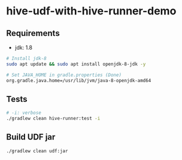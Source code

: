 # hive-udf-with-hive-runner-demo

## Requirements

- jdk: 1.8

```sh
# Install jdk-8
sudo apt update && sudo apt install openjdk-8-jdk -y

# Set JAVA_HOME in gradle.properties (Done)
org.gradle.java.home=/usr/lib/jvm/java-8-openjdk-amd64
```

## Tests

```sh
# -i: verbose
./gradlew clean hive-runner:test -i
```

## Build UDF jar

```sh
./gradlew clean udf:jar
```

